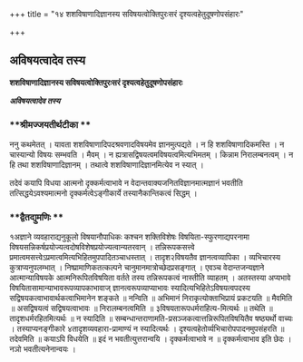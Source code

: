 +++
title = "१४ शशविषाणादिज्ञानस्य सविषयत्वोक्तिपुरःसरं दृश्यत्वहेतुदूषणोपसंहारः"

+++


## अविषयत्वादेव तस्य

**शशविषाणादिज्ञानस्य सविषयत्वोक्तिपुरःसरं दृश्यत्वहेतुदूषणोपसंहारः**

***अविषयत्वादेव तस्य***

### **श्रीमज्जयतीर्थटीका **

ननु कथमेतत् । यावता शशविषाणादिपदश्रवणादविषयमेव ज्ञानमुत्पद्यते । न हि शशविषाणादिकमस्ति । न चास्यान्यो विषयः सम्भवति । मैवम् । न ह्यत्रासद्विषयत्वमविषयत्वमित्यभिमतम् । किन्नाम निरालम्बनत्वम् । न हि तथा शशविषाणादिज्ञानम् । तथात्वे शशविषाणादिज्ञानमित्येव न स्यात् ।

तदेवं कयापि विधया आत्मनो दृक्कर्मत्वाभावे न वेदान्तवाक्यजनितविज्ञानमात्मज्ञानं भवतीति तत्सिद्धयेऽवश्यमात्मनो दृक्कर्मत्वेऽङ्गीकार्ये तस्यानैकान्तिकत्वं सिद्धम् ।

### **द्वैतद्युमणिः **

१अज्ञाने व्यवहाराद्यनुकूलो विषयानौपाधिकः कश्चन शक्तिविशेषः विषयिता-स्फुरणाद्यपरनामा विषयसन्निकर्षप्रयोज्यत्वदोषविशेषप्रयोज्यत्वान्यतरवान् । तन्निरूपकसत्त्वे प्रमात्वमसत्त्वेऽप्रमात्वमित्यभिहितमुपपादितञ्चाधस्तात् । तादृश२विषयतैव ज्ञानत्वव्यापिका । व्यभिचारस्य कुत्राप्यनुपलम्भात् । निष्प्रामाणिकतत्कल्पने चानुमानमात्रोच्छेदप्रसङ्गात् । एवञ्च वेदान्तजन्यज्ञाने आत्मान्याविषयके आत्मनिरूपितविषयिता वर्तते तस्य तन्निरूपकत्वं नास्तीति व्याहतम् । अतस्तस्या अप्यभावे विषयितासामान्याभावरूपव्यापकाभावाज् ज्ञानत्वरूपव्याप्याभावः स्यादित्यभिहितेऽविषयत्वपदस्य सद्विषयकत्वाभावार्थकत्वाभिमानेन शङ्कते ॥ नन्विति ॥ अभिमानं निराकृत्योक्ताभिप्रायं प्रकटयति ॥ मैवमिति ॥ असद्विषयत्वं सद्विषयत्वाभावः ॥ निरालम्बनत्वमिति ॥ ३विषयतारूपधर्मराहित्य-मित्यर्थः ॥ तथेति ॥ तादृशधर्मरहितमित्यर्थः ॥ न स्यादिति ॥ सम्बन्धान्तराणामति-प्रसञ्जकत्वात्तन्निरूपितविषयितैव षष्ठ्यर्थो वाच्यः । तस्याप्यनङ्गीकारे ४तादृशव्यवहारा-प्रामाण्यं न स्यादित्यर्थः । दृश्यत्वहेतोर्व्यभिचारोपपादनमुपसंहरति ॥ तदेवमिति ॥ कयाऽपि विधयेति ॥ इदं न भवतीत्युत्तरान्वयि । दृक्कर्मत्वाभावे न ॥ दृक्कर्मत्वाभाव इति छेदः । नञो भवतीत्यनेनान्वयः ।

